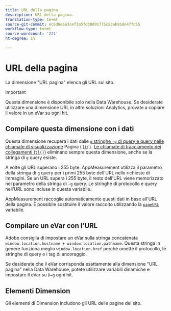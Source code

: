 ```yaml
---
title: URL della pagina
description: URL della pagina.
translation-type: tm+mt
source-git-commit: ec6d8e6a3cef3a5fd38d91775c83ab95de47fd55
workflow-type: tm+mt
source-wordcount: '221'
ht-degree: 1%

---
```



# URL della pagina

La dimensione &quot;URL pagina&quot; elenca gli URL sul sito.

>[!IMPORTANT]
>
>Questa dimensione è disponibile solo nella Data Warehouse. Se desiderate utilizzare una dimensione URL in altre soluzioni Analytics, provate a copiare il valore in un eVar [](evar.md) su ogni hit.

## Compilare questa dimensione con i dati

Questa dimensione recupera i dati dalle [`g` stringhe `-g` di query e query nelle chiamate di visualizzazione](/help/implement/validate/query-parameters.md) Pagina ( [)`t()`](/help/implement/vars/functions/t-method.md). [Le chiamate di tracciamento dei collegamenti (`tl()`)](/help/implement/vars/functions/tl-method.md) eliminano sempre questa dimensione, anche se la stringa di `g` query esiste.

A volte gli URL superano i 255 byte. AppMeasurement utilizza il parametro della stringa di `g` query per i primi 255 byte dell’URL nelle richieste di immagini. Se un URL supera i 255 byte, il resto dell&#39;URL viene memorizzato nel parametro della stringa di `-g` query. Le stringhe di protocollo e query nell’URL sono incluse in questa variabile.

AppMeasurement raccoglie automaticamente questi dati in base all&#39;URL della pagina. È possibile sostituire il valore raccolto utilizzando la [`pageURL`](/help/implement/vars/page-vars/pageurl.md) variabile.

## Compilare un eVar  con l’URL

 Adobe consiglia di impostare un eVar  sulla stringa concatenata `window.location.hostname + window.location.pathname`. Questa stringa in genere funziona meglio `window.location.href` perché omette il protocollo, le stringhe di query e i tag di ancoraggio.

Se desiderate che il eVar  corrisponda esattamente alla dimensione &quot;URL pagina&quot; nella Data Warehouse, potete utilizzare variabili [](/help/implement/vars/page-vars/dynamic-variables.md) dinamiche e impostare il eVar  su `D=g` ogni hit.

## Elementi Dimension

Gli elementi di Dimension includono gli URL delle pagine del sito.

